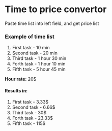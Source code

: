 # Time to price convertor
Paste time list into left field, and get price list

### Example of time list

1. First task - 10 min
2. Second task - 20 min
3. Third task - 1 hour 30 min
4. Forth task - 1 hour 10 min
5. Fifth task - 5 hour 45 min

**Hour rate:** 20$

#### Results in:

1. First task - 3.33$
2. Second task - 6.66$
3. Third task - 30$
4. Forth task - 23.33$
5. Fifth task - 115$